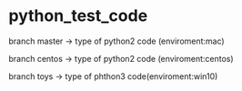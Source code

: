 # python_test_code


branch master -> type of python2 code (enviroment:mac)

branch centos -> type of python2 code (enviroment:centos)

branch toys -> type of phthon3 code(enviroment:win10)

